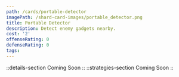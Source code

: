 ```yaml
---
path: /cards/portable-detector
imagePath: /shard-card-images/portable_detector.png
title: Portable Detector
description: Detect enemy gadgets nearby.
cost: '2'
offenseRating: 0
defenseRating: 0
tags:
---
```

::details-section
Coming Soon
::
::strategies-section
Coming Soon
::